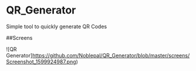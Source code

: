 # QR_Generator
Simple tool to quickly generate QR Codes

##Screens

![QR Generator]https://github.com/Noblepal/QR_Generator/blob/master/screens/Screenshot_1599924987.png)
